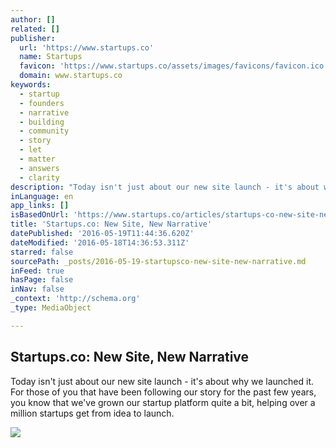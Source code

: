 ```yaml
---
author: []
related: []
publisher:
  url: 'https://www.startups.co'
  name: Startups
  favicon: 'https://www.startups.co/assets/images/favicons/favicon.ico'
  domain: www.startups.co
keywords:
  - startup
  - founders
  - narrative
  - building
  - community
  - story
  - let
  - matter
  - answers
  - clarity
description: "Today isn't just about our new site launch - it's about why we launched it. For those of you that have been following our story for the past few years, you know that we've grown our startup platform quite a bit, helping over a million startups get from idea to launch."
inLanguage: en
app_links: []
isBasedOnUrl: 'https://www.startups.co/articles/startups-co-new-site-new-narrative?utm_source=hs_email&utm_medium=email&utm_content=29606580&_hsenc=p2ANqtz-9LIowJQofqLwJb4Tf_lHupwWCivJU-_Ef43SWU7ARyCREqBVFllLrOcBgXdS15YrP40HwzqxrEf2XUq9GRRmiVz17nyA&_hsmi=29606580'
title: 'Startups.co: New Site, New Narrative'
datePublished: '2016-05-19T11:44:36.620Z'
dateModified: '2016-05-18T14:36:53.311Z'
starred: false
sourcePath: _posts/2016-05-19-startupsco-new-site-new-narrative.md
inFeed: true
hasPage: false
inNav: false
_context: 'http://schema.org'
_type: MediaObject

---
```

<article style=""><h1>Startups.co: New Site, New Narrative</h1><p>Today isn't just about our new site launch - it's about why we launched it. For those of you that have been following our story for the past few years, you know that we've grown our startup platform quite a bit, helping over a million startups get from idea to launch.</p><img src="https://s3.amazonaws.com/media.startups.co/wp-content/uploads/2016/05/13141736/dhh-quote2.jpg" /></article>